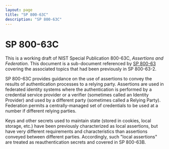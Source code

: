 ```yaml
---
layout: page
title: "SP 800-63C"
description: "SP 800-63C"
---
```


# SP 800-63C

This is a working draft of NIST Special Publication 800-63C, *Assertions and Federation*. This document is a sub-document referenced by [SP 800-63](../sp800-63-3/) covering the associated topics that had been previously in SP 800-63-2.

SP 800-63C provides guidance on the use of assertions to convey the results of authentication processes to a relying party. Assertions are used in federated identity systems where the authentication is performed by a credential service provider or a verifier (sometimes called an Identity Provider) and used by a different party (sometimes called a Relying Party). Federation permits a centrally-managed set of credentials to be used at a number if different relying parties.

Keys and other secrets used to maintain state (stored in cookies, local storage, etc.) have been previously characterized as local assertions, but have very different requirements and characteristics than assertions conveyed between different parties. Accordingly, such "local assertions" are treated as reauthentication secrets and covered in SP 800-63B.
